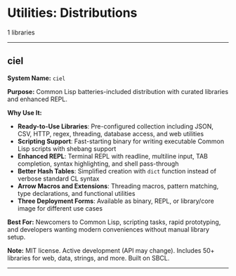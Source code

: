 # Utilities: Distributions

1 libraries

---

## ciel

**System Name:** `ciel`

**Purpose:** Common Lisp batteries-included distribution with curated libraries and enhanced REPL.

**Why Use It:**
- **Ready-to-Use Libraries**: Pre-configured collection including JSON, CSV, HTTP, regex, threading, database access, and web utilities
- **Scripting Support**: Fast-starting binary for writing executable Common Lisp scripts with shebang support
- **Enhanced REPL**: Terminal REPL with readline, multiline input, TAB completion, syntax highlighting, and shell pass-through
- **Better Hash Tables**: Simplified creation with `dict` function instead of verbose standard CL syntax
- **Arrow Macros and Extensions**: Threading macros, pattern matching, type declarations, and functional utilities
- **Three Deployment Forms**: Available as binary, REPL, or library/core image for different use cases

**Best For:** Newcomers to Common Lisp, scripting tasks, rapid prototyping, and developers wanting modern conveniences without manual library setup.

**Note:** MIT license. Active development (API may change). Includes 50+ libraries for web, data, strings, and more. Built on SBCL.

---


